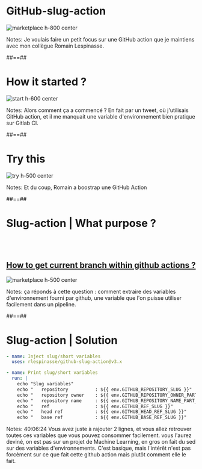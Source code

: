 # GitHub-slug-action

![marketplace h-800 center](./assets/images/github-slug-action.png)

Notes: Je voulais faire un petit focus sur une GitHub action que je maintiens avec mon collègue Romain Lespinasse.

##==##

# How it started ?

![start h-600 center](./assets/images/twitter-start.png)

Notes: Alors comment ça a commencé ? En fait par un tweet, où j'utilisais GitHub action, et il me manquait une variable d'environnement bien pratique sur Gitlab CI. 

##==##

# Try this

![try h-500 center](./assets/images/twitter-try.png)

Notes: Et du coup, Romain a boostrap une GitHub Action

##==##

# Slug-action | What purpose ?

<br><br>

## [How to get current branch within github actions ?](https://stackoverflow.com/questions/58033366/how-to-get-current-branch-within-github-actions/58730805#58730805)

![marketplace h-500 center](./assets/images/stackoverflow-github-actions.png)

Notes: ça réponds à cette question : comment extraire des variables d'environnement fourni par github, une variable que l'on puisse utiliser facilement dans un pipeline.

##==##

<!-- .slide: class="with-code" -->

# Slug-action | Solution

```yaml
- name: Inject slug/short variables
  uses: rlespinasse/github-slug-action@v3.x

- name: Print slug/short variables
  run: |
    echo "Slug variables"
    echo "   repository          : ${{ env.GITHUB_REPOSITORY_SLUG }}"            # print "rlespinasse-github-slug-action"
    echo "   repository owner    : ${{ env.GITHUB_REPOSITORY_OWNER_PART_SLUG }}" # rlespinasse
    echo "   repository name     : ${{ env.GITHUB_REPOSITORY_NAME_PART_SLUG }}"  # github-slug-action
    echo "   ref                 : ${{ env.GITHUB_REF_SLUG }}"                   # 80-merge
    echo "   head ref            : ${{ env.GITHUB_HEAD_REF_SLUG }}"              # feat-1-demo-branch
    echo "   base ref            : ${{ env.GITHUB_BASE_REF_SLUG }}"              # main
```

Notes: 40:06:24 Vous avez juste à rajouter 2 lignes, et vous allez retrouver toutes ces variables que vous pouvez consommer facilement. vous l'aurez deviné, on est pas sur un projet de Machine Learning, en gros on fait du sed sur des variables d'environnements. C'est basique, mais l'intérêt n'est pas forcèment sur ce que fait cette github action mais plutôt comment elle le fait. 
